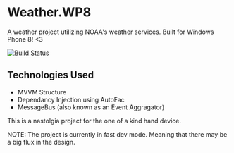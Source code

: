# Weather.WP8
A weather project utilizing NOAA's weather services. Built for Windows Phone 8! <3


[![Build Status](https://dynamensions.visualstudio.com/_apis/public/build/definitions/6706961f-6665-4ef8-9a59-062cef5474a5/8/badge)](https://dynamensions.visualstudio.com/_apis/public/build/definitions/6706961f-6665-4ef8-9a59-062cef5474a5/8/badge)

## Technologies Used
- MVVM Structure
- Dependancy Injection using AutoFac
- MessageBus (also known as an Event Aggragator)

This is a nastolgia project for the one of a kind hand device.

NOTE:
The project is currently in fast dev mode. Meaning that there may be a big flux in the design.
